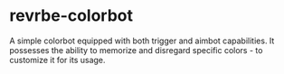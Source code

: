 # revrbe-colorbot
A simple colorbot equipped with both trigger and aimbot capabilities. It possesses the ability to memorize and disregard specific colors - to customize it for its usage.
